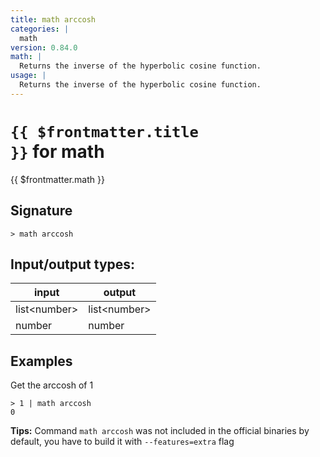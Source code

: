 ```yaml
---
title: math arccosh
categories: |
  math
version: 0.84.0
math: |
  Returns the inverse of the hyperbolic cosine function.
usage: |
  Returns the inverse of the hyperbolic cosine function.
---
```


# <code>{{ $frontmatter.title }}</code> for math

<div class='command-title'>{{ $frontmatter.math }}</div>

## Signature

```> math arccosh ```


## Input/output types:

| input        | output       |
| ------------ | ------------ |
| list\<number\> | list\<number\> |
| number       | number       |
## Examples

Get the arccosh of 1
```shell
> 1 | math arccosh
0
```


**Tips:** Command `math arccosh` was not included in the official binaries by default, you have to build it with `--features=extra` flag